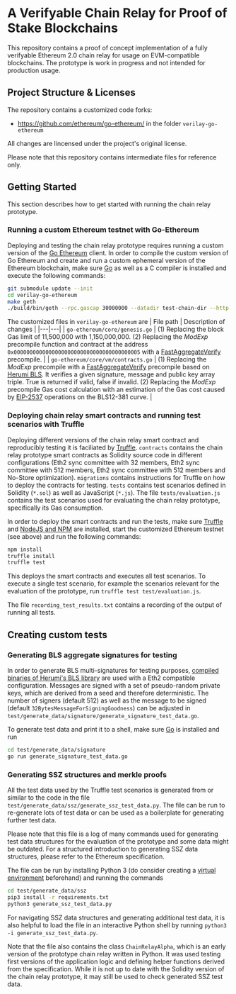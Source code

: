# A Verifyable Chain Relay for Proof of Stake Blockchains 

This repository contains a proof of concept implementation of a fully verifyable Ethereum 2.0 chain relay for usage on EVM-compatible blockchains. The prototype is work in progress and not intended for production usage. 

## Project Structure & Licenses

The repository contains a customized code forks: 
- https://github.com/ethereum/go-ethereum/ in the folder `verilay-go-ethereum`

All changes are lincensed under the project's original license. 

Please note that this repository contains intermediate files for reference only.  

## Getting Started

This section describes how to get started with running the chain relay prototype.   

### Running a custom Ethereum testnet with Go-Ethereum

Deploying and testing the chain relay prototype requires running a custom version of the [Go Ethereum](https://github.com/ethereum/go-ethereum) client. In order to compile the custom version of Go Ethereum and create and run a custom ephemeral version of the Ethereum blockchain, make sure [Go](https://golang.org/) as well as a C compiler is installed and execute the following commands:

```bash
git submodule update --init
cd verilay-go-ethereum
make geth 
./build/bin/geth --rpc.gascap 30000000 --datadir test-chain-dir --http --dev --vmdebug --verbosity 3 --http.api debug,eth,personal,net,web3
```

The customized files in `verilay-go-ethereum` are 
| File path | Description of changes |
|---|---|
| `go-ethereum/core/genesis.go` | (1) Replacing the block Gas limit of 11,500,000 with 1,150,000,000. (2)  Replacing the _ModExp_ precompile function and contract at the address `0x0000000000000000000000000000000000000005` with a [FastAggregateVerify](https://datatracker.ietf.org/doc/html/draft-irtf-cfrg-bls-signature-04#section-3.3.4) precompile. |
| `go-ethereum/core/vm/contracts.go` | (1) Replacing the _ModExp_ precompile with a [FastAggregateVerify](https://datatracker.ietf.org/doc/html/draft-irtf-cfrg-bls-signature-04#section-3.3.4) precompile based on [Herumi BLS](https://github.com/herumi/bls-eth-go-binary). It verifies a given signature, message and public key array triple. True is returned if valid, false if invalid. (2) Replacing the _ModExp_ precompile Gas cost calculation with an estimation of the Gas cost caused by [EIP-2537](https://eips.ethereum.org/EIPS/eip-2537) operations on the BLS12-381 curve. |

### Deploying chain relay smart contracts and running test scenarios with Truffle

Deploying different versions of the chain relay smart contract and reproducibly testing it is faciliated by [Truffle](https://github.com/trufflesuite/truffle). `contracts` contains the chain relay prototype smart contracts as Solidity source code in different configurations (Eth2 sync committee with 32 members, Eth2 sync committee with 512 members, Eth2 sync committee with 512 members and No-Store optimization). `migrations` contains instructions for Truffle on how to deploy the contracts for testing. `tests` contains test scenarios defined in Solidity (`*.sol`) as well as JavaScript (`*.js`). The file `tests/evaluation.js` contains the test scenarios used for evaluating the chain relay prototype, specifically its Gas consumption.

In order to deploy the smart contracts and run the tests, make sure [Truffle](https://github.com/trufflesuite/truffle) and [NodeJS and NPM](https://docs.npmjs.com/downloading-and-installing-node-js-and-npm) are installed, start the customized Ethereum testnet (see above) and run the following commands:

```bash
npm install
truffle install
truffle test
```

This deploys the smart contracts and executes all test scenarios. To execute a single test scenario, for example the scenarios relevant for the evaluation of the prototype, run `truffle test test/evaluation.js`. 

The file `recording_test_results.txt` contains a recording of the output of running all tests. 

## Creating custom tests

### Generating BLS aggregate signatures for testing

In order to generate BLS multi-signatures for testing purposes, [compiled binaries of Herumi's BLS library](https://github.com/herumi/bls-eth-go-binary) are used with a Eth2 compatible configuration. Messages are signed with a set of pseudo-random private keys, which are derived from a seed and therefore deterministic. The number of signers (default 512) as well as the message to be signed (default `32BytesMessageForSigningGoodness`) can be adjusted in `test/generate_data/signature/generate_signature_test_data.go`. 

To generate test data and print it to a shell, make sure [Go](https://golang.org/) is installed and run

```bash
cd test/generate_data/signature
go run generate_signature_test_data.go
```

### Generating SSZ structures and merkle proofs

All the test data used by the Truffle test scenarios is generated from or similar to the code in the file `test/generate_data/ssz/generate_ssz_test_data.py`. The file can be run to re-generate lots of test data or can be used as a boilerplate for generating further test data. 

Please note that this file is a log of many commands used for generating test data structures for the evaluation of the prototype and some data might be outdated. For a structured introduction to generating SSZ data structures, please refer to the Ethereum specification.

The file can be run by installing Python 3 (do consider creating a [virtual environment](https://docs.python.org/3/library/venv.html) beforehand) and running the commands

```bash
cd test/generate_data/ssz
pip3 install -r requirements.txt
python3 generate_ssz_test_data.py
```

For navigating SSZ data structures and generating additional test data, it is also helpful to load the file in an interactive Python shell by running `python3 -i generate_ssz_test_data.py`. 

Note that the file also contains the class `ChainRelayAlpha`, which is an early version of the prototype chain relay written in Python. It was used testing first versions of the application logic and defining helper functions derived from the specification. While it is not up to date with the Solidity version of the chain relay prototype, it may still be used to check generated SSZ test data. 
